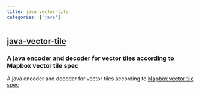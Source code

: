 ```yaml
---
title: java-vector-tile
categories: ['java']
---
```

## [java-vector-tile](https://github.com/ElectronicChartCentre/java-vector-tile)

### A java encoder and decoder for vector tiles according to Mapbox vector tile spec


A java encoder and decoder for vector tiles according to
[Mapbox vector tile spec](https://github.com/mapbox/vector-tile-spec)
